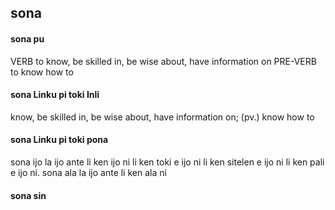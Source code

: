 ## sona

#### sona pu

VERB to know, be skilled in, be wise about, have information on
PRE-VERB to know how to

#### sona Linku pi toki Inli

know, be skilled in, be wise about, have information on; (pv.) know how to

#### sona Linku pi toki pona

sona ijo la ijo ante li ken ijo ni li ken toki e ijo ni li ken sitelen e ijo ni li ken pali e ijo ni. sona ala la ijo ante li ken ala ni

#### sona sin

